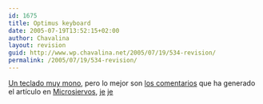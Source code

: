 ```yaml
---
id: 1675
title: Optimus keyboard
date: 2005-07-19T13:52:15+02:00
author: Chavalina
layout: revision
guid: http://www.wp.chavalina.net/2005/07/19/534-revision/
permalink: /2005/07/19/534-revision/
---
```

<a href="http://www.artlebedev.com/portfolio/optimus/" target="_blank">Un teclado muy mono</a>, pero lo mejor son <a href="http://www.microsiervos.com/archivo/gadgets/impresionante-teclado.html#12894" target="_blank">los comentarios</a> que ha generado el artículo en <a href="http://www.microsiervos.com/archivo/gadgets/impresionante-teclado.html" target="_blank">Microsiervos</a>, <a href="http://www.microsiervos.com/archivo/gadgets/impresionante-teclado.html#13072" target="_blank">je</a> <a href="http://www.microsiervos.com/archivo/gadgets/impresionante-teclado.html#13101" target="_blank">je</a>